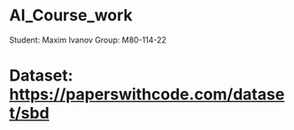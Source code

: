 # AI_Course_work
Student: Maxim Ivanov
Group: M80-114-22
# Dataset: https://paperswithcode.com/dataset/sbd
